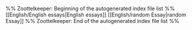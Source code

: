 %% Zoottelkeeper: Beginning of the autogenerated index file list  %%
 [[English/English essays|English essays]]
 [[English/random Essay|random Essay]]
%% Zoottelkeeper: End of the autogenerated index file list  %%
